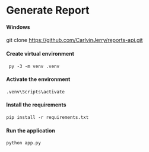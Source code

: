 # Generate Report

#### Windows

  git clone <https://github.com/CarlvinJerry/reports-api.git>

#### Create virtual environment

     py -3 -m venv .venv

#### Activate the environment

    .venv\Scripts\activate

#### Install the requirements

    pip install -r requirements.txt

#### Run the application

    python app.py

